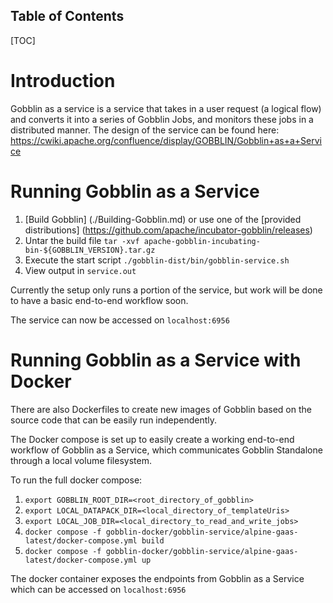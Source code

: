 Table of Contents
--------------------

[TOC]


# Introduction
Gobblin as a service is a service that takes in a user request (a logical flow) and converts it into a series of Gobblin Jobs, and monitors these jobs in a distributed manner.
The design of the service can be found here: https://cwiki.apache.org/confluence/display/GOBBLIN/Gobblin+as+a+Service

# Running Gobblin as a Service
1. [Build Gobblin] (./Building-Gobblin.md) or use one of the [provided distributions] (https://github.com/apache/incubator-gobblin/releases)
2. Untar the build file `tar -xvf apache-gobblin-incubating-bin-${GOBBLIN_VERSION}.tar.gz`
3. Execute the start script `./gobblin-dist/bin/gobblin-service.sh`
4. View output in `service.out`

Currently the setup only runs a portion of the service, but work will be done to have a basic end-to-end workflow soon.

The service can now be accessed on `localhost:6956`

# Running Gobblin as a Service with Docker
There are also Dockerfiles to create new images of Gobblin based on the source code that can be easily run independently.

The Docker compose is set up to easily create a working end-to-end workflow of Gobblin as a Service, which communicates Gobblin Standalone through a local volume filesystem.

To run the full docker compose:

1. `export GOBBLIN_ROOT_DIR=<root_directory_of_gobblin>`
2. `export LOCAL_DATAPACK_DIR=<local_directory_of_templateUris>`
3. `export LOCAL_JOB_DIR=<local_directory_to_read_and_write_jobs>`
4. `docker compose -f gobblin-docker/gobblin-service/alpine-gaas-latest/docker-compose.yml build`
5. `docker compose -f gobblin-docker/gobblin-service/alpine-gaas-latest/docker-compose.yml up`
 
The docker container exposes the endpoints from Gobblin as a Service which can be accessed on `localhost:6956`